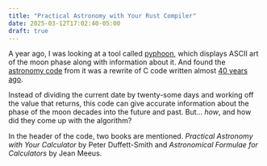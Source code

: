 ```yaml
---
title: "Practical Astronomy with Your Rust Compiler"
date: 2025-03-12T17:02:40-05:00
draft: true
---
```

A year ago, I was looking at a tool called [pyphoon](https://github.com/chubin/pyphoon),
which displays ASCII art of the moon phase along with information about it. And found the
[astronomy code](https://github.com/chubin/pyphoon/blob/master/pyphoon/lib/astro.py) from it
was a rewrite of C code written almost [40 years ago](https://www.fourmilab.ch/moontool/).

Instead of dividing the current date by twenty-some days and working off the value that returns, this code
can give accurate information about the phase of the moon decades into the future and past. But... *how*,
and how did they come up with the algorithm?

In the header of the code, two books are mentioned. *Practical Astronomy with Your Calculator* by Peter Duffett-Smith
and *Astronomical Formulae for Calculators* by Jean Meeus.

